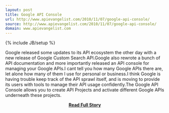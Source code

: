 ```yaml
---
layout: post
title: Google API Console
url: http://www.apievangelist.com/2010/11/07/google-api-console/
source: http://www.apievangelist.com/2010/11/07/google-api-console/
domain: www.apievangelist.com
---
```

{% include JB/setup %}<p>Google released some updates to its API ecosystem the other day with a new release of Google Custom Search API.Google also rewrote a bunch of API documentation and more importantly released an API console for managing your Google APIs.I cant tell you how many Google APIs there are, let alone how many of them I use for personal or business.I think Google is having trouble keep track of the API sprawl itself, and is moving to provide its users with tools to manage their API usage confidently.The Google API Console allows you to create API Projects and activate different Google APIs underneath these projects.</p>
<center><p><a href="http://www.apievangelist.com/2010/11/07/google-api-console/" style='padding:25px; font-sze:18px; font-weight: bold;'>Read Full Story</a></p></center>
